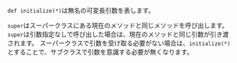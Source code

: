 `def initialize(*)`は無名の可変長引数を表します。

`super`はスーパークラスにある現在のメソッドと同じメソッドを呼び出します。
`super`は引数指定なしで呼び出した場合は、現在のメソッドと同じ引数が引き渡されます。
スーパークラスで引数を受け取る必要がない場合は、`initialize(*)`とすることで、サブクラスで引数を意識する必要が無くなります。
